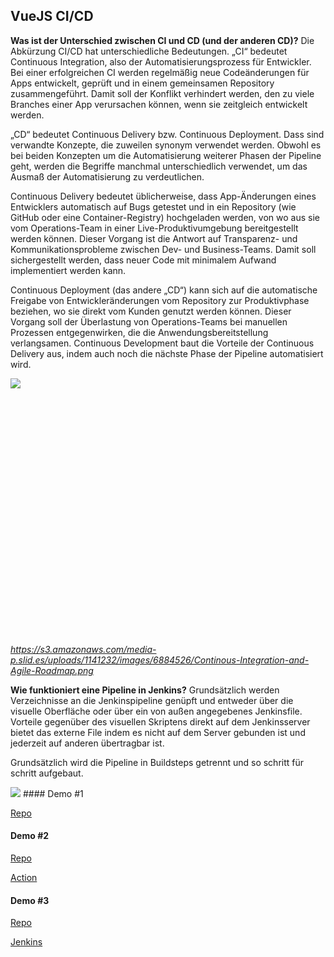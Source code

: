 ## VueJS CI/CD

**Was ist der Unterschied zwischen CI und CD (und der anderen CD)?**
Die Abkürzung CI/CD hat unterschiedliche Bedeutungen. „CI“ bedeutet Continuous Integration, also der Automatisierungsprozess für Entwickler. Bei einer erfolgreichen CI werden regelmäßig neue Codeänderungen für Apps entwickelt, geprüft und in einem gemeinsamen Repository zusammengeführt. Damit soll der Konflikt verhindert werden, den zu viele Branches einer App verursachen können, wenn sie zeitgleich entwickelt werden.

„CD“ bedeutet Continuous Delivery bzw. Continuous Deployment. Dass sind verwandte Konzepte, die zuweilen synonym verwendet werden. Obwohl es bei beiden Konzepten um die Automatisierung weiterer Phasen der Pipeline geht, werden die Begriffe manchmal unterschiedlich verwendet, um das Ausmaß der Automatisierung zu verdeutlichen.

Continuous Delivery bedeutet üblicherweise, dass App-Änderungen eines Entwicklers automatisch auf Bugs getestet und in ein Repository (wie GitHub oder eine Container-Registry) hochgeladen werden, von wo aus sie vom Operations-Team in einer Live-Produktivumgebung bereitgestellt werden können. Dieser Vorgang ist die Antwort auf Transparenz- und Kommunikationsprobleme zwischen Dev- und Business-Teams. Damit soll sichergestellt werden, dass neuer Code mit minimalem Aufwand implementiert werden kann.

Continuous Deployment (das andere „CD“) kann sich auf die automatische Freigabe von Entwickleränderungen vom Repository zur Produktivphase beziehen, wo sie direkt vom Kunden genutzt werden können. Dieser Vorgang soll der Überlastung von Operations-Teams bei manuellen Prozessen entgegenwirken, die die Anwendungsbereitstellung verlangsamen. Continuous Development baut die Vorteile der Continuous Delivery aus, indem auch noch die nächste Phase der Pipeline automatisiert wird.

<div class="sl-block is-focused" data-block-type="image" style="min-width: 1px; min-height: 1px; width: 860px; height: 411px; left: 50px; top: 181px;" data-origin-id="e842079a13db6fadce37bb8509fd0280"><div class="sl-block-content" style="z-index: 11;"><img style="" data-natural-width="875" data-natural-height="418" data-lazy-loaded="" src="https://s3.amazonaws.com/media-p.slid.es/uploads/1141232/images/6884526/Continous-Integration-and-Agile-Roadmap.png"></div></div>

*https://s3.amazonaws.com/media-p.slid.es/uploads/1141232/images/6884526/Continous-Integration-and-Agile-Roadmap.png*


**Wie funktioniert eine Pipeline in Jenkins?**
Grundsätzlich werden Verzeichnisse an die Jenkinspipeline genüpft und entweder über die visuelle Oberfläche oder über ein von außen angegebenes Jenkinsfile.
Vorteile gegenüber des visuellen Skriptens direkt auf dem Jenkinsserver bietet das externe File indem es nicht auf dem Server gebunden ist und jederzeit auf anderen übertragbar ist.

Grundsätzlich wird die Pipeline in Buildsteps getrennt und so schritt für schritt aufgebaut.

<img src="https://3ovyg21t17l11k49tk1oma21-wpengine.netdna-ssl.com/wp-content/uploads/2018/07/Screen-Shot-2018-07-30-at-7.56.54-AM.png">
#### Demo #1

[Repo](https://github.com/FabianAhammer/SypCypressVue)

#### Demo #2

[Repo](https://github.com/FabianAhammer/SypCypressVue/blob/master/.github/workflows/main.yml)

[Action](https://github.com/FabianAhammer/SypCypressVue/actions/runs/27208010/workflow)

#### Demo #3

[Repo](https://github.com/FabianAhammer/SypCypressVue/blob/master/Jenkinsfile)

[Jenkins](https://jenkins.vm81.htl-leonding.ac.at/job/CypressPipeline2/configure)
